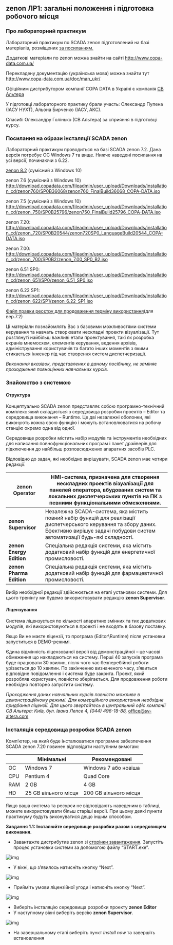 ## zenon ЛР1: загальні положення і підготовка робочого місця

### Про лабораторний практикум

Лабораторний практикум по SCADA zenon підготовлений на базі матеріалів, розміщених [за посиланням. ](http://www.copa-data.com.ua/doc/zenon_basic_training_UKR.pdf)

Додаткові матеріали по zenon можна знайти на сайті http://www.copa-data.com.ua/

Перекладену документацію (українська мова) можна знайти тут http://www.copa-data.com.ua/doc/man_ukr/ 

Офіційним дистрибутором компанії COPA DATA в Україні є компанія [СВ Альтера ](http://www.svaltera.ua/)

У підготовці лабораторного практику брали участь: Олександр Пупена (ІАСУ НУХТ), Альона Бирченко (ІАСУ, АКС).

Спасибі Олександру Голінько (СВ Альтера) за сприяння в підготовці курсу.

### Посилання на образи інсталяції SCADA zenon

Лабораторний практикум проводиться на базі SCADA  zenon 7.2. Дана версія потребує ОС Windows 7 та вище. Нижче наведені  посилання на усі версії, починаючи з 6.22. 

[zenon 8.2](https://copadatawebsiteassets.azureedge.net/zenon-setups/eb6548de-436a-4c41-b128-1d1da2eed739?sv=2014-02-14&sr=b&sig=0jxgQqbozJg07WeUEuWE%2FNmMp5Bufaq4u5uh0km5JIg%3D&st=2020-10-26T23%3A00%3A00Z&se=2999-12-31T23%3A00%3A00Z&sp=r&rscd=attachment%3Bfilename%3Dzenon820_FinalBuild65486_COPA-DATA.iso) (сумісний з Windows 10) 

zenon 7.6 (сумісний з Windows 10) http://download.copadata.com/fileadmin/user_upload/Downloads/installation_cd/zenon760/SP0B36068/zenon760_FinalBuild36068_COPA-DATA.iso

zenon 7.5 (сумісний з Windows 10) http://download.copadata.com/fileadmin/user_upload/Downloads/installation_cd/zenon_750/SP0B25796/zenon750_FinalBuild25796_COPA-DATA.iso

zenon 7.20: http://download.copadata.com/fileadmin/user_upload/Downloads/installation_cd/zenon_720/SP0B20544/zenon720SP0_LanguageBuild20544_COPA-DATA.iso

zenon 7.00:  http://download.copadata.com/fileadmin/user_upload/Downloads/installation_cd/zenon_700/SP0B2/zenon_7.00_SP0_B2.iso   

zenon 6.51 SP0: http://download.copadata.com/fileadmin/user_upload/Downloads/installation_cd/zenon_651/SP0/zenon_6.51_SP0.iso

zenon 6.22 SP1: http://download.copadata.com/fileadmin/user_upload/Downloads/installation_cd/zenon_622/SP1/zenon_6.22_SP1.iso

[Файл правки ресєтру для продовження терміну використання](https://drive.google.com/file/d/1M5w_6olgWqwoOlEewe6R7PKCt1O66jXT/view?usp=sharing)(для вер.7.2)

Ці матеріали  познайомлять Вас з базовими можливостями системи керування та навчать  створювати нескладні проекти візуалізації. Тут розглянуті найбільш  важливі етапи проектування, такі як розробка екранів мнемосхем,  елементів керування, ведення архівів, адміністрування користувачів та  багато інших моментів з якими стикається інженер під час створення  систем диспетчеризації.

*Виконання вказівок, представлених в даному посібнику, не заміняє проходження повноцінних навчальних курсів.* 

### Знайомство з системою

#### Структура

Концептуально SCADA zenon представляє собою  програмно-технічний комплекс який складається з середовища розробки  проектів – Editor та середовища виконання – Runtime. Це дві незалежні  оболонки, які виконують кожна свою функцію і можуть встановлюватися на  робочу станцію окремо одна від одної.

Середовище розробки містить набір модулів та  інструментів необхідних для написання повнофункціональних програм і  пакет драйверів для підключення до найбільш розповсюджених апаратних  засобів PLC.

Відповідно до задач, які необхідно вирішувати, SCADA zenon має чотири редакції:

| **zenon Operator**       | HMI-cистема, призначена для створення нескладних проектів візуалізації для панелей оператора, вбудованих  систем та локальних диспетчерських пунктів на ПК з певними  функціональними обмеженнями. |
| ------------------------ | ------------------------------------------------------------ |
| **zenon Supervisor**     | Незалежна SCADA-система, яка містить  повний набір функцій для реалізації диспетчерського керування та збору  даних. Ефективно вирішує задачі побудови систем автоматизації будь-які  складності. |
| **zenon Energy Edition** | Спеціальна редакція системи, яка містить додатковий набір функцій для енергетичної промисловості. |
| **zenon Pharma Edition** | Спеціальна редакція системи, яка містить додатковий набір функцій для фармацевтичної промисловості. |



Вибір необхідної редакції здійснюється на етапі установки системи. Для цього тренінгу ми будемо використовувати редакцію **zenon Supervisor**.

#### Ліцензування

Система ліцензується по кількості апаратних  змінних та тих додаткових модулів, які використовуються в проекті і не  входять в базову поставку.

Якщо Ви не маєте ліцензії, то програма (Editor\Runtime) після установки запуститься в DEMO-режимі.

Єдина відмінність ліцензованої версії від  демонстраційної – це часові обмеження що накладаються на систему. Перші  40 запусків програма буде працювати 30 хвилин, після чого час  безперебійної роботи урізається до 10 хвилин. По закінченню визначеного  часу, з’явиться відповідне повідомлення і система буде закрита. Проект,  який розробляв користувач, повністю зберігається. Для продовження роботи необхідно повторно запустити систему.

*Проходження даних навчальних курсів повністю можливе в демонстраційному режимі. Для комерційного використання необхідне придбання ліцензії. Для цього  звертайтесь в центральний офіс компанії СВ Альтера: Київ, бул. Івана  Лепсе 4, (044) 496-18-88,* [office@sv-altera.com](mailto:office@sv-altera.com)

### Інсталяція середовища розробки SCADA zenon

Комп’ютер, на який буде інсталюватися програмне забезпечення SCADA zenon 7.20 повинен відповідати наступним вимогам:

|      | Мінімальні           | Рекомендовані         |
| ---- | -------------------- | --------------------- |
| ОС   | Windows 7            | Windows 7 або новіша  |
| CPU  | Pentium 4            | Quad Core             |
| RAM  | 2 GB                 | 4 GB                  |
| HD   | 25 GB вільного місця | 200 GB вільного місця |



Якщо ваша система та ресурси не відповідають наведеним в таблиці,  можете використовувати більш старіші версії. При цьому деякі пункти  практикуму будуть виконуватися дещо іншим способом. 

**Завдання 1.1: Інсталюйте середовище розробки разом з середовищем виконання.** 

- Завантажте дистрибутив zenon зі [сторінки завантаження](http://cde.nuft.edu.ua/mod/book/view.php?id=325581). Запустіть процес установки системи за допомогою файлу “START.exe”.

![img](media1/1.jpg)



- У вікні, що з’явилось натисніть кнопку “Next”.

![img](media1/2.jpg)



- Прийміть умови ліцензійної угоди і натисніть кнопку “Next”.

![img](media1/3.jpg)

- Виберіть інсталяцію середовища розробки проекту **zenon Editor**
- У наступному вікні виберіть версію **zenon Supervisor**.

![img](media1/5.jpg)

- На завершальному етапі виберіть пункт *Install now* та завершіть встановлення